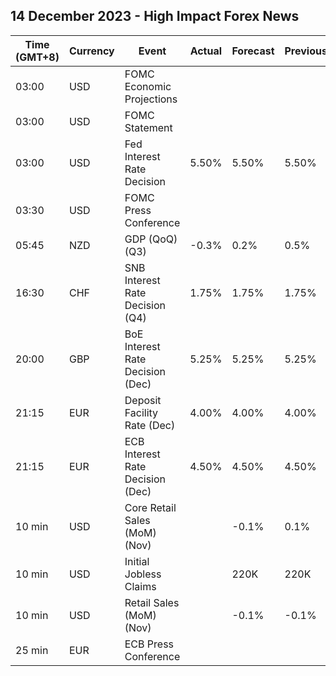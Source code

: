 ## 14 December 2023 - High Impact Forex News

| Time (GMT+8) | Currency | Event | Actual | Forecast | Previous |
|------|----------|-------|--------|----------|----------|
| 03:00 | USD | FOMC Economic Projections |  |  |  |
| 03:00 | USD | FOMC Statement |  |  |  |
| 03:00 | USD | Fed Interest Rate Decision | 5.50% | 5.50% | 5.50% |
| 03:30 | USD | FOMC Press Conference |  |  |  |
| 05:45 | NZD | GDP (QoQ) (Q3) | -0.3% | 0.2% | 0.5% |
| 16:30 | CHF | SNB Interest Rate Decision (Q4) | 1.75% | 1.75% | 1.75% |
| 20:00 | GBP | BoE Interest Rate Decision (Dec) | 5.25% | 5.25% | 5.25% |
| 21:15 | EUR | Deposit Facility Rate (Dec) | 4.00% | 4.00% | 4.00% |
| 21:15 | EUR | ECB Interest Rate Decision (Dec) | 4.50% | 4.50% | 4.50% |
| 10 min | USD | Core Retail Sales (MoM) (Nov) |  | -0.1% | 0.1% |
| 10 min | USD | Initial Jobless Claims |  | 220K | 220K |
| 10 min | USD | Retail Sales (MoM) (Nov) |  | -0.1% | -0.1% |
| 25 min | EUR | ECB Press Conference |  |  |  |
